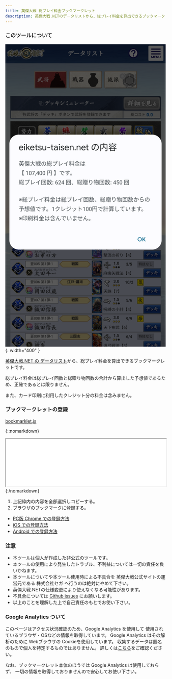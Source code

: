 ```yaml
---
title: 英傑大戦 総プレイ料金ブックマークレット
description: 英傑大戦.NETのデータリストから、総プレイ料金を算出できるブックマークレットです。
---
```


### このツールについて

![](sample.png){: width="400" }

[英傑大戦.NET の データリスト](https://eiketsu-taisen.net/datalist/)から、総プレイ料金を算出できるブックマークレットです。

総プレイ料金は総プレイ回数と総贈り物回数の合計から算出した予想値であるため、正確であるとは限りません。

また、カード印刷に利用したクレジット分の料金は含みません。

### ブックマークレットの登録

[bookmarklet.js](bookmarklet.js)

{::nomarkdown}
<iframe src="bookmarklet.js" style="width: 100%;"></iframe>
{:/nomarkdown}

1. 上記枠内の内容を全部選択しコピーする。
2. ブラウザのブックマークに登録する。
  * [PC版 Chrome での登録方法](https://www.google.com/search?q=%E3%83%96%E3%83%83%E3%82%AF%E3%83%9E%E3%83%BC%E3%82%AF%E3%83%AC%E3%83%83%E3%83%88+%E7%99%BB%E9%8C%B2%E6%96%B9%E6%B3%95)
  * [iOS での登録方法](https://www.google.com/search?q=%E3%83%96%E3%83%83%E3%82%AF%E3%83%9E%E3%83%BC%E3%82%AF%E3%83%AC%E3%83%83%E3%83%88+%E7%99%BB%E9%8C%B2%E6%96%B9%E6%B3%95+iOS)
  * [Android での登録方法](https://www.google.com/search?q=%E3%83%96%E3%83%83%E3%82%AF%E3%83%9E%E3%83%BC%E3%82%AF%E3%83%AC%E3%83%83%E3%83%88+%E7%99%BB%E9%8C%B2%E6%96%B9%E6%B3%95+android)

### 注意

- 本ツールは個人が作成した非公式のツールです。
- 本ツールの使用により発生したトラブル、不利益については一切の責任を負いかねます。
- 本ツールについてや本ツール使用時による不具合を 英傑大戦公式サイトの運営元である 株式会社セガ へ行うのは絶対にやめて下さい。
- 英傑大戦.NETの仕様変更により使えなくなる可能性があります。
- 不具合については [Github issues](https://github.com/boushi-bird/eiketsu-fees/issues) にお願いします。
- 以上のことを理解した上で自己責任のもとでお使い下さい。

### Google Analytics ついて

このページはアクセス状況確認のため、Google Analytics を使用して
使用されているブラウザ・OSなどの情報を取得しています。
Google Analytics はその解析のために Webブラウザの Cookieを使用しています。
収集するデータは匿名のもので個人を特定するものではありません。
詳しくは[こちら](https://policies.google.com/technologies/partner-sites?hl=ja)をご確認ください。

なお、ブックマークレット本体のほうでは Google Analytics は使用しておらず、
一切の情報を取得しておりませんので安心してお使い下さい。
